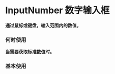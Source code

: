 # InputNumber 数字输入框

**通过鼠标或键盘，输入范围内的数值。**

### 何时使用

**当需要获取标准数值时。**

### 基本使用

<code src="./../../demo/input-number/normal-usage.demo.tsx" />
